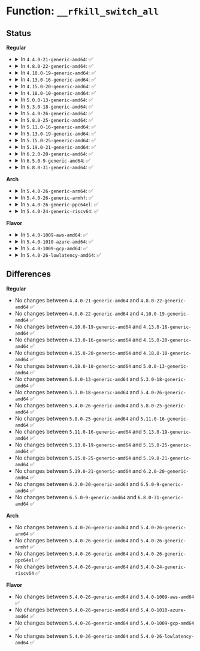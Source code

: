 # Function: <code>__rfkill_switch_all</code>

## Status
<b>Regular</b>
<ul>
<li>
<details>
<summary>In <code>4.4.0-21-generic-amd64</code>: ✅</summary>

```c
void __rfkill_switch_all(const enum rfkill_type type, bool blocked)
```

```json
{
  "name": "__rfkill_switch_all",
  "collision_type": "Unique Static",
  "inline_type": "No",
  "funcs": [
    {
      "addr": 18446744071587306032,
      "name": "__rfkill_switch_all",
      "external": false,
      "loc": "net/rfkill/core.c:340",
      "file": "net/rfkill/core.c",
      "inline": "seen, unknown",
      "caller_inline": [],
      "caller_func": [
        "net/rfkill/core.c:rfkill_register",
        "net/rfkill/core.c:rfkill_switch_all",
        "net/rfkill/core.c:rfkill_restore_states"
      ]
    }
  ],
  "symbols": [
    {
      "addr": 18446744071587306032,
      "name": "__rfkill_switch_all",
      "section": ".text",
      "bind": "STB_LOCAL",
      "size": 147
    }
  ]
}
```
</details>
</li>
<li>
<details>
<summary>In <code>4.8.0-22-generic-amd64</code>: ✅</summary>

```c
void __rfkill_switch_all(const enum rfkill_type type, bool blocked)
```

```json
{
  "name": "__rfkill_switch_all",
  "collision_type": "Unique Static",
  "inline_type": "No",
  "funcs": [
    {
      "addr": 18446744071587776672,
      "name": "__rfkill_switch_all",
      "external": false,
      "loc": "net/rfkill/core.c:331",
      "file": "net/rfkill/core.c",
      "inline": "seen, unknown",
      "caller_inline": [],
      "caller_func": [
        "net/rfkill/core.c:rfkill_register",
        "net/rfkill/core.c:rfkill_restore_states",
        "net/rfkill/core.c:rfkill_switch_all"
      ]
    }
  ],
  "symbols": [
    {
      "addr": 18446744071587776672,
      "name": "__rfkill_switch_all",
      "section": ".text",
      "bind": "STB_LOCAL",
      "size": 152
    }
  ]
}
```
</details>
</li>
<li>
<details>
<summary>In <code>4.10.0-19-generic-amd64</code>: ✅</summary>

```c
void __rfkill_switch_all(const enum rfkill_type type, bool blocked)
```

```json
{
  "name": "__rfkill_switch_all",
  "collision_type": "Unique Static",
  "inline_type": "No",
  "funcs": [
    {
      "addr": 18446744071587991824,
      "name": "__rfkill_switch_all",
      "external": false,
      "loc": "net/rfkill/core.c:331",
      "file": "net/rfkill/core.c",
      "inline": "seen, unknown",
      "caller_inline": [],
      "caller_func": [
        "net/rfkill/core.c:rfkill_register",
        "net/rfkill/core.c:rfkill_restore_states",
        "net/rfkill/core.c:rfkill_switch_all"
      ]
    }
  ],
  "symbols": [
    {
      "addr": 18446744071587991824,
      "name": "__rfkill_switch_all",
      "section": ".text",
      "bind": "STB_LOCAL",
      "size": 152
    }
  ]
}
```
</details>
</li>
<li>
<details>
<summary>In <code>4.13.0-16-generic-amd64</code>: ✅</summary>

```c
void __rfkill_switch_all(const enum rfkill_type type, bool blocked)
```

```json
{
  "name": "__rfkill_switch_all",
  "collision_type": "Unique Static",
  "inline_type": "No",
  "funcs": [
    {
      "addr": 18446744071588149984,
      "name": "__rfkill_switch_all",
      "external": false,
      "loc": "net/rfkill/core.c:389",
      "file": "net/rfkill/core.c",
      "inline": "seen, unknown",
      "caller_inline": [],
      "caller_func": [
        "net/rfkill/core.c:rfkill_register",
        "net/rfkill/core.c:rfkill_restore_states",
        "net/rfkill/core.c:rfkill_switch_all"
      ]
    }
  ],
  "symbols": [
    {
      "addr": 18446744071588149984,
      "name": "__rfkill_switch_all",
      "section": ".text",
      "bind": "STB_LOCAL",
      "size": 144
    }
  ]
}
```
</details>
</li>
<li>
<details>
<summary>In <code>4.15.0-20-generic-amd64</code>: ✅</summary>

```c
void __rfkill_switch_all(const enum rfkill_type type, bool blocked)
```

```json
{
  "name": "__rfkill_switch_all",
  "collision_type": "Unique Static",
  "inline_type": "No",
  "funcs": [
    {
      "addr": 18446744071588698096,
      "name": "__rfkill_switch_all",
      "external": false,
      "loc": "net/rfkill/core.c:389",
      "file": "net/rfkill/core.c",
      "inline": "seen, unknown",
      "caller_inline": [],
      "caller_func": [
        "net/rfkill/core.c:rfkill_register",
        "net/rfkill/core.c:rfkill_restore_states",
        "net/rfkill/core.c:rfkill_switch_all"
      ]
    }
  ],
  "symbols": [
    {
      "addr": 18446744071588698096,
      "name": "__rfkill_switch_all",
      "section": ".text",
      "bind": "STB_LOCAL",
      "size": 144
    }
  ]
}
```
</details>
</li>
<li>
<details>
<summary>In <code>4.18.0-10-generic-amd64</code>: ✅</summary>

```c
void __rfkill_switch_all(const enum rfkill_type type, bool blocked)
```

```json
{
  "name": "__rfkill_switch_all",
  "collision_type": "Unique Static",
  "inline_type": "No",
  "funcs": [
    {
      "addr": 18446744071589064800,
      "name": "__rfkill_switch_all",
      "external": false,
      "loc": "net/rfkill/core.c:403",
      "file": "net/rfkill/core.c",
      "inline": "seen, unknown",
      "caller_inline": [],
      "caller_func": [
        "net/rfkill/core.c:rfkill_register",
        "net/rfkill/core.c:rfkill_restore_states",
        "net/rfkill/core.c:rfkill_switch_all"
      ]
    }
  ],
  "symbols": [
    {
      "addr": 18446744071589064800,
      "name": "__rfkill_switch_all",
      "section": ".text",
      "bind": "STB_LOCAL",
      "size": 145
    }
  ]
}
```
</details>
</li>
<li>
<details>
<summary>In <code>5.0.0-13-generic-amd64</code>: ✅</summary>

```c
void __rfkill_switch_all(const enum rfkill_type type, bool blocked)
```

```json
{
  "name": "__rfkill_switch_all",
  "collision_type": "Unique Static",
  "inline_type": "No",
  "funcs": [
    {
      "addr": 18446744071589290992,
      "name": "__rfkill_switch_all",
      "external": false,
      "loc": "net/rfkill/core.c:405",
      "file": "net/rfkill/core.c",
      "inline": "seen, unknown",
      "caller_inline": [],
      "caller_func": [
        "net/rfkill/core.c:rfkill_register",
        "net/rfkill/core.c:rfkill_restore_states",
        "net/rfkill/core.c:rfkill_switch_all"
      ]
    }
  ],
  "symbols": [
    {
      "addr": 18446744071589290992,
      "name": "__rfkill_switch_all",
      "section": ".text",
      "bind": "STB_LOCAL",
      "size": 145
    }
  ]
}
```
</details>
</li>
<li>
<details>
<summary>In <code>5.3.0-18-generic-amd64</code>: ✅</summary>

```c
void __rfkill_switch_all(const enum rfkill_type type, bool blocked)
```

```json
{
  "name": "__rfkill_switch_all",
  "collision_type": "Unique Static",
  "inline_type": "No",
  "funcs": [
    {
      "addr": 18446744071589748144,
      "name": "__rfkill_switch_all",
      "external": false,
      "loc": "net/rfkill/core.c:393",
      "file": "net/rfkill/core.c",
      "inline": "seen, unknown",
      "caller_inline": [],
      "caller_func": [
        "net/rfkill/core.c:rfkill_register",
        "net/rfkill/core.c:rfkill_restore_states",
        "net/rfkill/core.c:rfkill_switch_all"
      ]
    }
  ],
  "symbols": [
    {
      "addr": 18446744071589748144,
      "name": "__rfkill_switch_all",
      "section": ".text",
      "bind": "STB_LOCAL",
      "size": 144
    }
  ]
}
```
</details>
</li>
<li>
<details>
<summary>In <code>5.4.0-26-generic-amd64</code>: ✅</summary>

```c
void __rfkill_switch_all(const enum rfkill_type type, bool blocked)
```

```json
{
  "name": "__rfkill_switch_all",
  "collision_type": "Unique Static",
  "inline_type": "No",
  "funcs": [
    {
      "addr": 18446744071589972256,
      "name": "__rfkill_switch_all",
      "external": false,
      "loc": "net/rfkill/core.c:393",
      "file": "net/rfkill/core.c",
      "inline": "seen, unknown",
      "caller_inline": [],
      "caller_func": [
        "net/rfkill/core.c:rfkill_register",
        "net/rfkill/core.c:rfkill_restore_states",
        "net/rfkill/core.c:rfkill_switch_all"
      ]
    }
  ],
  "symbols": [
    {
      "addr": 18446744071589972256,
      "name": "__rfkill_switch_all",
      "section": ".text",
      "bind": "STB_LOCAL",
      "size": 144
    }
  ]
}
```
</details>
</li>
<li>
<details>
<summary>In <code>5.8.0-25-generic-amd64</code>: ✅</summary>

```c
void __rfkill_switch_all(const enum rfkill_type type, bool blocked)
```

```json
{
  "name": "__rfkill_switch_all",
  "collision_type": "Unique Static",
  "inline_type": "No",
  "funcs": [
    {
      "addr": 18446744071591001728,
      "name": "__rfkill_switch_all",
      "external": false,
      "loc": "net/rfkill/core.c:393",
      "file": "net/rfkill/core.c",
      "inline": "seen, unknown",
      "caller_inline": [],
      "caller_func": [
        "net/rfkill/core.c:rfkill_register",
        "net/rfkill/core.c:rfkill_restore_states",
        "net/rfkill/core.c:rfkill_switch_all"
      ]
    }
  ],
  "symbols": [
    {
      "addr": 18446744071591001728,
      "name": "__rfkill_switch_all",
      "section": ".text",
      "bind": "STB_LOCAL",
      "size": 144
    }
  ]
}
```
</details>
</li>
<li>
<details>
<summary>In <code>5.11.0-16-generic-amd64</code>: ✅</summary>

```c
void __rfkill_switch_all(const enum rfkill_type type, bool blocked)
```

```json
{
  "name": "__rfkill_switch_all",
  "collision_type": "Unique Static",
  "inline_type": "No",
  "funcs": [
    {
      "addr": 18446744071591066496,
      "name": "__rfkill_switch_all",
      "external": false,
      "loc": "net/rfkill/core.c:395",
      "file": "net/rfkill/core.c",
      "inline": "seen, unknown",
      "caller_inline": [],
      "caller_func": [
        "net/rfkill/core.c:rfkill_register",
        "net/rfkill/core.c:rfkill_restore_states",
        "net/rfkill/core.c:rfkill_switch_all"
      ]
    }
  ],
  "symbols": [
    {
      "addr": 18446744071591066496,
      "name": "__rfkill_switch_all",
      "section": ".text",
      "bind": "STB_LOCAL",
      "size": 144
    }
  ]
}
```
</details>
</li>
<li>
<details>
<summary>In <code>5.13.0-19-generic-amd64</code>: ✅</summary>

```c
void __rfkill_switch_all(const enum rfkill_type type, bool blocked)
```

```json
{
  "name": "__rfkill_switch_all",
  "collision_type": "Unique Static",
  "inline_type": "No",
  "funcs": [
    {
      "addr": 18446744071590997264,
      "name": "__rfkill_switch_all",
      "external": false,
      "loc": "net/rfkill/core.c:396",
      "file": "net/rfkill/core.c",
      "inline": "seen, unknown",
      "caller_inline": [],
      "caller_func": [
        "net/rfkill/core.c:rfkill_register",
        "net/rfkill/core.c:rfkill_restore_states",
        "net/rfkill/core.c:rfkill_switch_all"
      ]
    }
  ],
  "symbols": [
    {
      "addr": 18446744071590997264,
      "name": "__rfkill_switch_all",
      "section": ".text",
      "bind": "STB_LOCAL",
      "size": 144
    }
  ]
}
```
</details>
</li>
<li>
<details>
<summary>In <code>5.15.0-25-generic-amd64</code>: ✅</summary>

```c
void __rfkill_switch_all(const enum rfkill_type type, bool blocked)
```

```json
{
  "name": "__rfkill_switch_all",
  "collision_type": "Unique Static",
  "inline_type": "No",
  "funcs": [
    {
      "addr": 18446744071591834336,
      "name": "__rfkill_switch_all",
      "external": false,
      "loc": "net/rfkill/core.c:396",
      "file": "net/rfkill/core.c",
      "inline": "seen, unknown",
      "caller_inline": [],
      "caller_func": [
        "net/rfkill/core.c:rfkill_register",
        "net/rfkill/core.c:rfkill_restore_states",
        "net/rfkill/core.c:rfkill_switch_all"
      ]
    }
  ],
  "symbols": [
    {
      "addr": 18446744071591834336,
      "name": "__rfkill_switch_all",
      "section": ".text",
      "bind": "STB_LOCAL",
      "size": 199
    }
  ]
}
```
</details>
</li>
<li>
<details>
<summary>In <code>5.19.0-21-generic-amd64</code>: ✅</summary>

```c
void __rfkill_switch_all(const enum rfkill_type type, bool blocked)
```

```json
{
  "name": "__rfkill_switch_all",
  "collision_type": "Unique Static",
  "inline_type": "No",
  "funcs": [
    {
      "addr": 18446744071593548976,
      "name": "__rfkill_switch_all",
      "external": false,
      "loc": "net/rfkill/core.c:396",
      "file": "net/rfkill/core.c",
      "inline": "seen, unknown",
      "caller_inline": [],
      "caller_func": [
        "net/rfkill/core.c:rfkill_register",
        "net/rfkill/core.c:rfkill_restore_states",
        "net/rfkill/core.c:rfkill_switch_all"
      ]
    }
  ],
  "symbols": [
    {
      "addr": 18446744071593548976,
      "name": "__rfkill_switch_all",
      "section": ".text",
      "bind": "STB_LOCAL",
      "size": 213
    }
  ]
}
```
</details>
</li>
<li>
<details>
<summary>In <code>6.2.0-20-generic-amd64</code>: ✅</summary>

```c
void __rfkill_switch_all(const enum rfkill_type type, bool blocked)
```

```json
{
  "name": "__rfkill_switch_all",
  "collision_type": "Unique Static",
  "inline_type": "No",
  "funcs": [
    {
      "addr": 18446744071595470704,
      "name": "__rfkill_switch_all",
      "external": false,
      "loc": "net/rfkill/core.c:396",
      "file": "net/rfkill/core.c",
      "inline": "seen, unknown",
      "caller_inline": [],
      "caller_func": [
        "net/rfkill/core.c:rfkill_register",
        "net/rfkill/core.c:rfkill_restore_states",
        "net/rfkill/core.c:rfkill_switch_all"
      ]
    }
  ],
  "symbols": [
    {
      "addr": 18446744071595470704,
      "name": "__rfkill_switch_all",
      "section": ".text",
      "bind": "STB_LOCAL",
      "size": 213
    }
  ]
}
```
</details>
</li>
<li>
<details>
<summary>In <code>6.5.0-9-generic-amd64</code>: ✅</summary>

```c
void __rfkill_switch_all(const enum rfkill_type type, bool blocked)
```

```json
{
  "name": "__rfkill_switch_all",
  "collision_type": "Unique Static",
  "inline_type": "No",
  "funcs": [
    {
      "addr": 18446744071595977824,
      "name": "__rfkill_switch_all",
      "external": false,
      "loc": "net/rfkill/core.c:396",
      "file": "net/rfkill/core.c",
      "inline": "seen, unknown",
      "caller_inline": [],
      "caller_func": [
        "net/rfkill/core.c:rfkill_register",
        "net/rfkill/core.c:rfkill_restore_states",
        "net/rfkill/core.c:rfkill_switch_all"
      ]
    }
  ],
  "symbols": [
    {
      "addr": 18446744071595977824,
      "name": "__rfkill_switch_all",
      "section": ".text",
      "bind": "STB_LOCAL",
      "size": 206
    }
  ]
}
```
</details>
</li>
<li>
<details>
<summary>In <code>6.8.0-31-generic-amd64</code>: ✅</summary>

```c
void __rfkill_switch_all(const enum rfkill_type type, bool blocked)
```

```json
{
  "name": "__rfkill_switch_all",
  "collision_type": "Unique Static",
  "inline_type": "No",
  "funcs": [
    {
      "addr": 18446744071596839712,
      "name": "__rfkill_switch_all",
      "external": false,
      "loc": "net/rfkill/core.c:408",
      "file": "net/rfkill/core.c",
      "inline": "seen, unknown",
      "caller_inline": [],
      "caller_func": [
        "net/rfkill/core.c:rfkill_register",
        "net/rfkill/core.c:rfkill_restore_states",
        "net/rfkill/core.c:rfkill_switch_all"
      ]
    }
  ],
  "symbols": [
    {
      "addr": 18446744071596839712,
      "name": "__rfkill_switch_all",
      "section": ".text",
      "bind": "STB_LOCAL",
      "size": 206
    }
  ]
}
```
</details>
</li>
</ul>
<b>Arch</b>
<ul>
<li>
<details>
<summary>In <code>5.4.0-26-generic-arm64</code>: ✅</summary>

```c
void __rfkill_switch_all(const enum rfkill_type type, bool blocked)
```

```json
{
  "name": "__rfkill_switch_all",
  "collision_type": "Unique Static",
  "inline_type": "No",
  "funcs": [
    {
      "addr": 18446603336503707664,
      "name": "__rfkill_switch_all",
      "external": false,
      "loc": "net/rfkill/core.c:393",
      "file": "net/rfkill/core.c",
      "inline": "seen, unknown",
      "caller_inline": [],
      "caller_func": [
        "net/rfkill/core.c:rfkill_register",
        "net/rfkill/core.c:rfkill_restore_states",
        "net/rfkill/core.c:rfkill_switch_all"
      ]
    }
  ],
  "symbols": [
    {
      "addr": 18446603336503707664,
      "name": "__rfkill_switch_all",
      "section": ".text",
      "bind": "STB_LOCAL",
      "size": 184
    }
  ]
}
```
</details>
</li>
<li>
<details>
<summary>In <code>5.4.0-26-generic-armhf</code>: ✅</summary>

```c
void __rfkill_switch_all(const enum rfkill_type type, bool blocked)
```

```json
{
  "name": "__rfkill_switch_all",
  "collision_type": "Unique Static",
  "inline_type": "No",
  "funcs": [
    {
      "addr": 3236343160,
      "name": "__rfkill_switch_all",
      "external": false,
      "loc": "net/rfkill/core.c:393",
      "file": "net/rfkill/core.c",
      "inline": "seen, unknown",
      "caller_inline": [],
      "caller_func": [
        "net/rfkill/core.c:rfkill_register",
        "net/rfkill/core.c:rfkill_restore_states",
        "net/rfkill/core.c:rfkill_switch_all"
      ]
    }
  ],
  "symbols": [
    {
      "addr": 3236343160,
      "name": "__rfkill_switch_all",
      "section": ".text",
      "bind": "STB_LOCAL",
      "size": 168
    }
  ]
}
```
</details>
</li>
<li>
<details>
<summary>In <code>5.4.0-26-generic-ppc64el</code>: ✅</summary>

```c
void __rfkill_switch_all(const enum rfkill_type type, bool blocked)
```

```json
{
  "name": "__rfkill_switch_all",
  "collision_type": "Unique Static",
  "inline_type": "No",
  "funcs": [
    {
      "addr": 13835058055297540736,
      "name": "__rfkill_switch_all",
      "external": false,
      "loc": "net/rfkill/core.c:393",
      "file": "net/rfkill/core.c",
      "inline": "seen, unknown",
      "caller_inline": [],
      "caller_func": [
        "net/rfkill/core.c:rfkill_register",
        "net/rfkill/core.c:rfkill_restore_states",
        "net/rfkill/core.c:rfkill_switch_all"
      ]
    }
  ],
  "symbols": [
    {
      "addr": 13835058055297540736,
      "name": "__rfkill_switch_all",
      "section": ".text",
      "bind": "STB_LOCAL",
      "size": 248
    }
  ]
}
```
</details>
</li>
<li>
<details>
<summary>In <code>5.4.0-24-generic-riscv64</code>: ✅</summary>

```c
void __rfkill_switch_all(const enum rfkill_type type, bool blocked)
```

```json
{
  "name": "__rfkill_switch_all",
  "collision_type": "Unique Static",
  "inline_type": "No",
  "funcs": [
    {
      "addr": 18446743936279638162,
      "name": "__rfkill_switch_all",
      "external": false,
      "loc": "net/rfkill/core.c:393",
      "file": "net/rfkill/core.c",
      "inline": "seen, unknown",
      "caller_inline": [],
      "caller_func": [
        "net/rfkill/core.c:rfkill_register",
        "net/rfkill/core.c:rfkill_restore_states",
        "net/rfkill/core.c:rfkill_switch_all"
      ]
    }
  ],
  "symbols": [
    {
      "addr": 18446743936279638162,
      "name": "__rfkill_switch_all",
      "section": ".text",
      "bind": "STB_LOCAL",
      "size": 158
    }
  ]
}
```
</details>
</li>
</ul>
<b>Flavor</b>
<ul>
<li>
<details>
<summary>In <code>5.4.0-1009-aws-amd64</code>: ✅</summary>

```c
void __rfkill_switch_all(const enum rfkill_type type, bool blocked)
```

```json
{
  "name": "__rfkill_switch_all",
  "collision_type": "Unique Static",
  "inline_type": "No",
  "funcs": [
    {
      "addr": 18446744071589575856,
      "name": "__rfkill_switch_all",
      "external": false,
      "loc": "net/rfkill/core.c:393",
      "file": "net/rfkill/core.c",
      "inline": "seen, unknown",
      "caller_inline": [],
      "caller_func": [
        "net/rfkill/core.c:rfkill_register",
        "net/rfkill/core.c:rfkill_restore_states",
        "net/rfkill/core.c:rfkill_switch_all"
      ]
    }
  ],
  "symbols": [
    {
      "addr": 18446744071589575856,
      "name": "__rfkill_switch_all",
      "section": ".text",
      "bind": "STB_LOCAL",
      "size": 144
    }
  ]
}
```
</details>
</li>
<li>
<details>
<summary>In <code>5.4.0-1010-azure-amd64</code>: ✅</summary>

```c
void __rfkill_switch_all(const enum rfkill_type type, bool blocked)
```

```json
{
  "name": "__rfkill_switch_all",
  "collision_type": "Unique Static",
  "inline_type": "No",
  "funcs": [
    {
      "addr": 18446744071589300432,
      "name": "__rfkill_switch_all",
      "external": false,
      "loc": "net/rfkill/core.c:393",
      "file": "net/rfkill/core.c",
      "inline": "seen, unknown",
      "caller_inline": [],
      "caller_func": [
        "net/rfkill/core.c:rfkill_register",
        "net/rfkill/core.c:rfkill_restore_states",
        "net/rfkill/core.c:rfkill_switch_all"
      ]
    }
  ],
  "symbols": [
    {
      "addr": 18446744071589300432,
      "name": "__rfkill_switch_all",
      "section": ".text",
      "bind": "STB_LOCAL",
      "size": 144
    }
  ]
}
```
</details>
</li>
<li>
<details>
<summary>In <code>5.4.0-1009-gcp-amd64</code>: ✅</summary>

```c
void __rfkill_switch_all(const enum rfkill_type type, bool blocked)
```

```json
{
  "name": "__rfkill_switch_all",
  "collision_type": "Unique Static",
  "inline_type": "No",
  "funcs": [
    {
      "addr": 18446744071590017888,
      "name": "__rfkill_switch_all",
      "external": false,
      "loc": "net/rfkill/core.c:393",
      "file": "net/rfkill/core.c",
      "inline": "seen, unknown",
      "caller_inline": [],
      "caller_func": [
        "net/rfkill/core.c:rfkill_register",
        "net/rfkill/core.c:rfkill_restore_states",
        "net/rfkill/core.c:rfkill_switch_all"
      ]
    }
  ],
  "symbols": [
    {
      "addr": 18446744071590017888,
      "name": "__rfkill_switch_all",
      "section": ".text",
      "bind": "STB_LOCAL",
      "size": 144
    }
  ]
}
```
</details>
</li>
<li>
<details>
<summary>In <code>5.4.0-26-lowlatency-amd64</code>: ✅</summary>

```c
void __rfkill_switch_all(const enum rfkill_type type, bool blocked)
```

```json
{
  "name": "__rfkill_switch_all",
  "collision_type": "Unique Static",
  "inline_type": "No",
  "funcs": [
    {
      "addr": 18446744071590067968,
      "name": "__rfkill_switch_all",
      "external": false,
      "loc": "net/rfkill/core.c:393",
      "file": "net/rfkill/core.c",
      "inline": "seen, unknown",
      "caller_inline": [],
      "caller_func": [
        "net/rfkill/core.c:rfkill_register",
        "net/rfkill/core.c:rfkill_restore_states",
        "net/rfkill/core.c:rfkill_switch_all"
      ]
    }
  ],
  "symbols": [
    {
      "addr": 18446744071590067968,
      "name": "__rfkill_switch_all",
      "section": ".text",
      "bind": "STB_LOCAL",
      "size": 144
    }
  ]
}
```
</details>
</li>
</ul>

## Differences
<b>Regular</b>
<ul>
<li>
No changes between <code>4.4.0-21-generic-amd64</code> and <code>4.8.0-22-generic-amd64</code> ✅
</li>
<li>
No changes between <code>4.8.0-22-generic-amd64</code> and <code>4.10.0-19-generic-amd64</code> ✅
</li>
<li>
No changes between <code>4.10.0-19-generic-amd64</code> and <code>4.13.0-16-generic-amd64</code> ✅
</li>
<li>
No changes between <code>4.13.0-16-generic-amd64</code> and <code>4.15.0-20-generic-amd64</code> ✅
</li>
<li>
No changes between <code>4.15.0-20-generic-amd64</code> and <code>4.18.0-10-generic-amd64</code> ✅
</li>
<li>
No changes between <code>4.18.0-10-generic-amd64</code> and <code>5.0.0-13-generic-amd64</code> ✅
</li>
<li>
No changes between <code>5.0.0-13-generic-amd64</code> and <code>5.3.0-18-generic-amd64</code> ✅
</li>
<li>
No changes between <code>5.3.0-18-generic-amd64</code> and <code>5.4.0-26-generic-amd64</code> ✅
</li>
<li>
No changes between <code>5.4.0-26-generic-amd64</code> and <code>5.8.0-25-generic-amd64</code> ✅
</li>
<li>
No changes between <code>5.8.0-25-generic-amd64</code> and <code>5.11.0-16-generic-amd64</code> ✅
</li>
<li>
No changes between <code>5.11.0-16-generic-amd64</code> and <code>5.13.0-19-generic-amd64</code> ✅
</li>
<li>
No changes between <code>5.13.0-19-generic-amd64</code> and <code>5.15.0-25-generic-amd64</code> ✅
</li>
<li>
No changes between <code>5.15.0-25-generic-amd64</code> and <code>5.19.0-21-generic-amd64</code> ✅
</li>
<li>
No changes between <code>5.19.0-21-generic-amd64</code> and <code>6.2.0-20-generic-amd64</code> ✅
</li>
<li>
No changes between <code>6.2.0-20-generic-amd64</code> and <code>6.5.0-9-generic-amd64</code> ✅
</li>
<li>
No changes between <code>6.5.0-9-generic-amd64</code> and <code>6.8.0-31-generic-amd64</code> ✅
</li>
</ul>
<b>Arch</b>
<ul>
<li>
No changes between <code>5.4.0-26-generic-amd64</code> and <code>5.4.0-26-generic-arm64</code> ✅
</li>
<li>
No changes between <code>5.4.0-26-generic-amd64</code> and <code>5.4.0-26-generic-armhf</code> ✅
</li>
<li>
No changes between <code>5.4.0-26-generic-amd64</code> and <code>5.4.0-26-generic-ppc64el</code> ✅
</li>
<li>
No changes between <code>5.4.0-26-generic-amd64</code> and <code>5.4.0-24-generic-riscv64</code> ✅
</li>
</ul>
<b>Flavor</b>
<ul>
<li>
No changes between <code>5.4.0-26-generic-amd64</code> and <code>5.4.0-1009-aws-amd64</code> ✅
</li>
<li>
No changes between <code>5.4.0-26-generic-amd64</code> and <code>5.4.0-1010-azure-amd64</code> ✅
</li>
<li>
No changes between <code>5.4.0-26-generic-amd64</code> and <code>5.4.0-1009-gcp-amd64</code> ✅
</li>
<li>
No changes between <code>5.4.0-26-generic-amd64</code> and <code>5.4.0-26-lowlatency-amd64</code> ✅
</li>
</ul>
